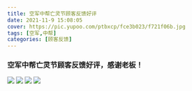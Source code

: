 ```yaml
---
title: 空军中帮亡灵节顾客反馈好评
date: 2021-11-9 15:08:05
cover: https://pic.yupoo.com/ptbxcp/fce3b023/f721f06b.jpg
tags: [空军,中帮]
categories: [顾客反馈]
---
```


###  空军中帮亡灵节顾客反馈好评，感谢老板！
![](https://pic.yupoo.com/ptbxcp/6e696da2/d97ebcd6.jpg)
![](https://pic.yupoo.com/ptbxcp/fce3b023/f721f06b.jpg)
![](https://pic.yupoo.com/ptbxcp/63e1c2e9/65383bae.jpg)
![](https://pic.yupoo.com/ptbxcp/d24ebad5/039a3c41.jpg)
